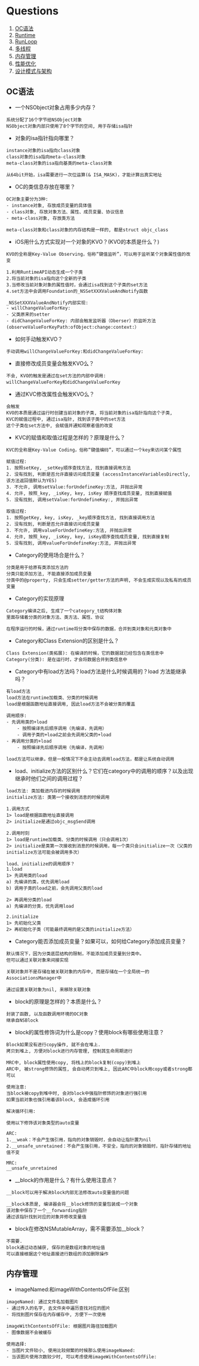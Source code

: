 # Questions

1. [OC语法](#OC语法)
2. [Runtime](#runtime)
3. [RunLoop](#runLoop)
4. [多线程](#多线程)
5. [内存管理](#内存管理)
6. [性能优化](#性能优化)
7. [设计模式与架构](#设计模式与架构)

## OC语法

- 一个NSObject对象占用多少内存？

```
系统分配了16个字节给NSObject对象
NSObject对象内部只使用了8个字节的空间, 用于存储isa指针
```

- 对象的isa指针指向哪里？

```
instance对象的isa指向class对象
class对象的isa指向meta-class对象
meta-class对象的isa指向基类的meta-class对象

从64bit开始，isa需要进行一次位运算(& ISA_MASK)，才能计算出真实地址
```

- OC的类信息存放在哪里？

```
OC对象主要分为3种:
- instance对象, 存放成员变量的具体值
- class对象, 存放对象方法、属性、成员变量、协议信息
- meta-class对象, 存放类方法

meta-class对象和class对象的内存结构是一样的, 都是struct objc_class
```

- iOS用什么方式实现对一个对象的KVO？(KVO的本质是什么？)

```
KVO的全称是Key-Value Observing，俗称“键值监听”，可以用于监听某个对象属性值的改变

1.利用RuntimeAPI动态生成一个子类
2.将当前对象的isa指向这个全新的子类
3.当修改当前对象对象的属性值时，会通过isa找到这个子类的set方法
4.set方法中会调用Foundation的_NSSetXXXValueAndNotify函数

_NSSetXXXValueAndNotify内部实现:
- willChangeValueForKey:
- 父类原来的setter
- didChangeValueForKey: 内部会触发监听器（Oberser）的监听方法(observeValueForKeyPath:ofObject:change:context:）
```

- 如何手动触发KVO？

```
手动调用willChangeValueForKey:和didChangeValueForKey:
```

- 直接修改成员变量会触发KVO么？

```
不会, KVO的触发是通过在set方法的内部中调用:
willChangeValueForKey和didChangeValueForKey
```

- 通过KVC修改属性会触发KVO么？

```
会触发
KVO的本质是通过运行时创建当前对象的子类, 将当前对象的isa指针指向这个子类, 
KVC的赋值过程中, 通过isa指针, 找到该子类中的set方法
这个子类在set方法中, 会赋值并通知观察者值的改变
```

- KVC的赋值和取值过程是怎样的？原理是什么？

```
KVC的全称是Key-Value Coding，俗称“键值编码”，可以通过一个key来访问某个属性

赋值过程:
1. 按照setKey, _setKey顺序查找方法, 找到直接调用方法
2. 没有找到, 判断是否允许直接访问成员变量 (accessInstanceVariablesDirectly, 该方法返回值默认为YES)
3. 不允许, 调用setValue:forUndefineKey:方法, 并抛出异常
4. 允许, 按照_key, _isKey, key, isKey 顺序查找成员变量, 找到直接赋值
5. 没有找到, 调用setValue:forUndefineKey:, 并抛出异常

取值过程:
1. 按照getKey, key, isKey, _key顺序查找方法, 找到直接调用方法
2. 没有找到, 判断是否允许直接访问成员变量
3. 不允许, 调用valueForUndefineKey:方法, 并抛出异常
4. 允许, 按照_key, _isKey, key, isKey顺序查找成员变量, 找到直接复制
5. 没有找到, 调用valueForUndefineKey:方法, 并抛出异常
```

- Category的使用场合是什么？

```
分类是用于给原有类添加方法的
分类只能添加方法, 不能直接添加成员变量
分类中的@property, 只会生成setter/getter方法的声明, 不会生成实现以及私有的成员变量
```

- Category的实现原理

```
Category编译之后, 生成了一个category_t结构体对象
里面存储着分类的对象方法、类方法、属性、协议

在程序运行的时候，通过runtime将分类中保存的数据，合并到类对象和元类对象中
```

- Category和Class Extension的区别是什么？

```
Class Extension(类拓展): 在编译的时候，它的数据就已经包含在类信息中
Category(分类): 是在运行时，才会将数据合并到类信息中
```

- Category中有load方法吗？load方法是什么时候调用的？load 方法能继承吗？

```
有load方法
load方法在runtime加载类、分类的时候调用
load是根据函数地址直接调用, 因此load方法不会被分类的覆盖

调用顺序:
- 先调用类的+load
	- 按照编译先后顺序调用（先编译，先调用）
	- 调用子类的+load之前会先调用父类的+load
- 再调用分类的+load
	- 按照编译先后顺序调用（先编译，先调用）

load方法可以继承，但是一般情况下不会主动去调用load方法，都是让系统自动调用
```

- load、initialize方法的区别什么？它们在category中的调用的顺序？以及出现继承时他们之间的调用过程？

```
load方法: 类加载进内存的时候调用
initialize方法: 类第一个接收到消息的时候调用

1.调用方式
1> load是根据函数地址直接调用
2> initialize是通过objc_msgSend调用

2.调用时刻
1> load是runtime加载类、分类的时候调用（只会调用1次）
2> initialize是类第一次接收到消息的时候调用，每一个类只会initialize一次（父类的initialize方法可能会被调用多次）

load、initialize的调用顺序？
1.load
1> 先调用类的load
a) 先编译的类，优先调用load
b) 调用子类的load之前，会先调用父类的load

2> 再调用分类的load
a) 先编译的分类，优先调用load

2.initialize
1> 先初始化父类
2> 再初始化子类（可能最终调用的是父类的initialize方法）
```

- Category能否添加成员变量？如果可以，如何给Category添加成员变量？

```
默认情况下，因为分类底层结构的限制，不能添加成员变量到分类中。
但可以通过关联对象来间接实现

关联对象并不是存储在被关联对象的内存中, 而是存储在一个全局统一的AssociationsManager中

通过设置关联对象为nil, 来移除关联对象
```

- block的原理是怎样的？本质是什么？

```
封装了函数, 以及函数调用环境的OC对象
继承自NSBlock
```

- block的属性修饰词为什么是copy？使用block有哪些使用注意？

```
Block如果没有进行copy操作, 就不会在堆上.
拷贝到堆上, 方便对block进行内存管理, 控制其生命周期进行

MRC中, block属性使用copy, 将栈上的block复制(copy)到堆上
ARC中, 被strong修饰的属性, 会自动拷贝到堆上, 因此ARC中block用copy或者strong都可以

使用注意:
当block被copy到堆中时, 会对block中强指针修饰的对象进行强引用
如果当前对象也强引用着该block, 会造成循环引用

解决循环引用:

使用以下修饰该对象类型的auto变量

ARC:
1.__weak：不会产生强引用，指向的对象销毁时，会自动让指针置为nil
2.__unsafe_unretained：不会产生强引用，不安全，指向的对象销毁时，指针存储的地址值不变

MRC:
__unsafe_unretained
```

- __block的作用是什么？有什么使用注意点？

```
__block可以用于解决block内部无法修改auto变量值的问题

__block本质是, 编译器会将__block修饰的变量包装成一个对象
该对象中保存了一个__forwarding指针
通过该指针找到对应的对象并修改变量值
```

- block在修改NSMutableArray，需不需要添加__block？

```
不需要.
block通过动态捕获, 保存的是数组对象的地址值
可以直接根据这个地址直接进行数组的添加删除操作
```

## 内存管理

- imageNamed:和imageWithContentsOfFile:区别

```
imageNamed: 通过文件名加载图片
- 通过传入的名字, 去文件夹中遍历查找对应的图片
- 将找到图片保存在内存缓存中, 方便下一次使用

imageWithContentsOfFile: 根据图片路径加载图片
- 图像数据不会被缓存

使用选择:
- 当图片文件较小, 使用比较频繁的时候那么使用imageNamed:
- 当该图片使用次数较少时, 可以考虑使用imageWithContentsOfFile:
```